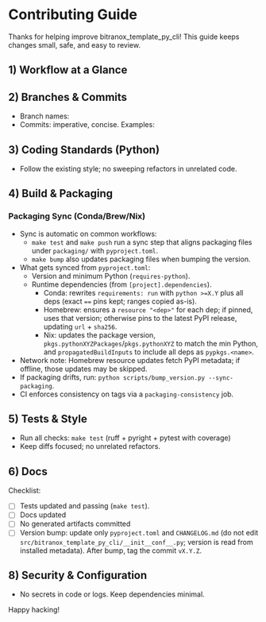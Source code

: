 # Contributing Guide

Thanks for helping improve bitranox_template_py_cli! This guide keeps changes small, safe, and easy to review.

## 1) Workflow at a Glance


## 2) Branches & Commits

- Branch names: 
- Commits: imperative, concise. Examples:

## 3) Coding Standards (Python)

- Follow the existing style; no sweeping refactors in unrelated code.

## 4) Build & Packaging

### Packaging Sync (Conda/Brew/Nix)

- Sync is automatic on common workflows:
  - `make test` and `make push` run a sync step that aligns packaging files under `packaging/` with `pyproject.toml`.
  - `make bump` also updates packaging files when bumping the version.
- What gets synced from `pyproject.toml`:
  - Version and minimum Python (`requires-python`).
  - Runtime dependencies (from `[project].dependencies`).
    - Conda: rewrites `requirements: run` with `python >=X.Y` plus all deps (exact `==` pins kept; ranges copied as-is).
    - Homebrew: ensures a `resource "<dep>"` for each dep; if pinned, uses that version; otherwise pins to the latest PyPI release, updating `url` + `sha256`.
    - Nix: updates the package version, `pkgs.pythonXYZPackages`/`pkgs.pythonXYZ` to match the min Python, and `propagatedBuildInputs` to include all deps as `pypkgs.<name>`.
- Network note: Homebrew resource updates fetch PyPI metadata; if offline, those updates may be skipped.
- If packaging drifts, run: `python scripts/bump_version.py --sync-packaging`.
- CI enforces consistency on tags via a `packaging-consistency` job.

## 5) Tests & Style

- Run all checks: `make test` (ruff + pyright + pytest with coverage)
- Keep diffs focused; no unrelated refactors.

## 6) Docs

Checklist:

- [ ] Tests updated and passing (`make test`).
- [ ] Docs updated
- [ ] No generated artifacts committed
- [ ] Version bump: update only `pyproject.toml` and `CHANGELOG.md` (do not edit `src/bitranox_template_py_cli/__init__conf__.py`; version is read from installed metadata). After bump, tag the commit `vX.Y.Z`.

## 8) Security & Configuration

- No secrets in code or logs. Keep dependencies minimal.

Happy hacking!
